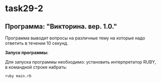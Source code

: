 # task29-2

## Программа: "Викторина. вер. 1.0."

Программа выводит вопросы на различные тему на которые надо ответить в течении 10 секунд.   

**Запуск программы:**

Для запуска программы необходимо: установить интерпретатор RUBY, в командной строке набрать:

```
ruby main.rb
```
